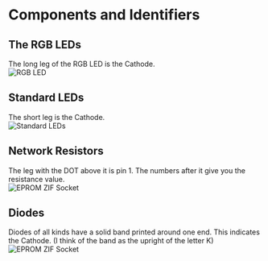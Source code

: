# Components and Identifiers

## The RGB LEDs
The long leg of the RGB LED is the Cathode.<br>
![RGB LED](images/LED_rgb.jpg)<br>

## Standard LEDs
The short leg is the Cathode.<br>
![Standard LEDs](images/LED_5mm.jpg)<br>

## Network Resistors
The leg with the DOT above it is pin 1. The numbers after it give you the resistance value.<br>
![EPROM ZIF Socket](images/resistor-n_331.jpg)<br>

## Diodes
Diodes of all kinds have a solid band printed around one end. This indicates the Cathode. (I think of the band as the upright of the letter K)<br>
![EPROM ZIF Socket](images/diode_400x.jpg)<br>

